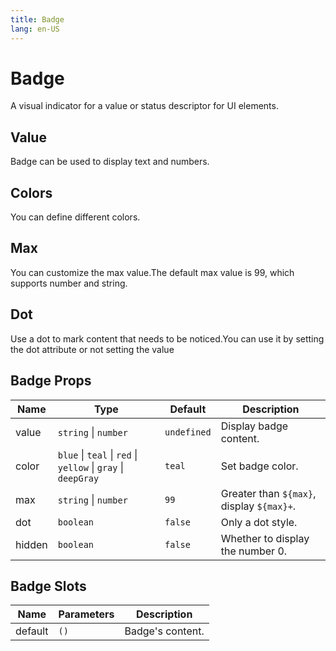 ```yaml
---
title: Badge
lang: en-US
---
```


# Badge

A visual indicator for a value or status descriptor for UI elements.

## Value

Badge can be used to display text and numbers.

<demo src="../../../example/badge/value.vue"></demo>

## Colors

You can define different colors.

<demo src="../../../example/badge/colors.vue"></demo>

## Max

You can customize the max value.The default max value is 99, which supports number and string.

<demo src="../../../example/badge/max.vue"></demo>

## Dot

Use a dot to mark content that needs to be noticed.You can use it by setting the dot attribute or not setting the value

<demo src="../../../example/badge/dot.vue"></demo>

## Badge Props

| Name   | Type                                                          | Default     | Description                               |
| ------ | ------------------------------------------------------------- | ----------- | ----------------------------------------- |
| value  | `string` \| `number`                                          | `undefined` | Display badge content.                    |
| color  | `blue` \| `teal` \| `red` \| `yellow` \| `gray` \| `deepGray` | `teal`      | Set badge color.                          |
| max    | `string` \| `number`                                          | `99`        | Greater than `${max}`, display `${max}+`. |
| dot    | `boolean`                                                     | `false`     | Only a dot style.                         |
| hidden | `boolean`                                                     | `false`     | Whether to display the number 0.          |

## Badge Slots

| Name    | Parameters | Description      |
| ------- | ---------- | ---------------- |
| default | `()`       | Badge's content. |
